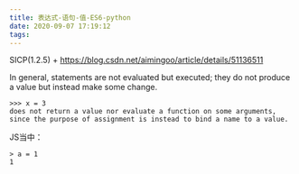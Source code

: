 ```yaml
---
title: 表达式-语句-值-ES6-python
date: 2020-09-07 17:19:12
tags:
---
```


SICP(1.2.5) + https://blog.csdn.net/aimingoo/article/details/51136511

 In general, statements are not evaluated but executed; they do not produce a value but instead make some change.

 ```
 >>> x = 3
does not return a value nor evaluate a function on some arguments, since the purpose of assignment is instead to bind a name to a value.
 ```

 JS当中：
 ```
> a = 1
1
 ```
